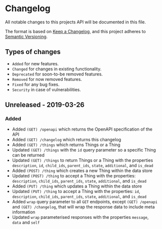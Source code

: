 # Changelog
All notable changes to this projects API will be documented in this file.

The format is based on [Keep a Changelog](https://keepachangelog.com/en/1.0.0/), and this project adheres to [Semantic Versioning](https://semver.org/spec/v2.0.0.html).

## Types of changes
- `Added` for new features.
- `Changed` for changes in existing functionality.
- `Deprecated` for soon-to-be removed features.
- `Removed` for now removed features.
- `Fixed` for any bug fixes.
- `Security` in case of vulnerabilities.

## Unreleased - 2019-03-26
### Added
- Added `(GET) /openapi` which returns the OpenAPI specification of the API
- Added `(GET) /changelog` which returns this changelog
- Added `(GET) /things` which returns Things or a Thing
- Updated `(GET) /things` with the `id` query parameter so a specific Thing can be returned
- Updated `(GET) /things` to return Things or a Thing with the properties `description`, `id`, `child_ids`, `parent_ids`, `state`, `additional`, and `is_dead`
- Added `(POST) /thing` which creates a new Thing within the data store
- Updated `(POST) /thing` to accept a Thing with the properties: `description`, `child_ids`, `parent_ids`, `state`, `additional`, and `is_dead`
- Added `(PUT) /thing` which updates a Thing within the data store
- Updated `(PUT) /thing` to accept a Thing with the properties: `id`, `description`, `child_ids`, `parent_ids`, `state`, `additional`, and `is_dead`
- Added `wrap` query parameter to all `GET` endpoints, except `(GET) /openapi` and `(GET) /changelog`, that will wrap the response data to include meta information
- Updated `wrap` parameterised responses with the properties `message`, `data` and `self`
